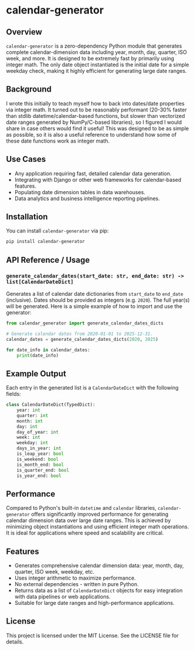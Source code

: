 # calendar-generator

## Overview

`calendar-generator` is a zero-dependency Python module that generates complete calendar-dimension data including year, month, day, quarter, ISO week, and more. It is designed to be extremely fast by primarily using integer math. The only date object instantiated is the initial date for a simple weekday check, making it highly efficient for generating large date ranges.

## Background
I wrote this initially to teach myself how to back into dates/date properties via integer math. It turned out to be reasonably performant (20-30% faster than stdlib datetime/calendar-based functions, but slower than vectorized date ranges generated by NumPy/C-based libraries), so I figured I would share in case others would find it useful! This was designed to be as simple as possible, so it is also a useful reference to understand how some of these date functions work as integer math.

## Use Cases

- Any application requiring fast, detailed calendar data generation.
- Integrating with Django or other web frameworks for calendar-based features.
- Populating date dimension tables in data warehouses.
- Data analytics and business intelligence reporting pipelines.

## Installation

You can install `calendar-generator` via pip:

```bash
pip install calendar-generator
```

## API Reference / Usage

### `generate_calendar_dates(start_date: str, end_date: str) -> list[CalendarDateDict]`

Generates a list of calendar date dictionaries from `start_date` to `end_date` (inclusive). Dates should be provided as integers (e.g. `2020`). The full year(s) will be generated. Here is a simple example of how to import and use the generator:

```python
from calendar_generator import generate_calendar_dates_dicts

# Generate calendar dates from 2020-01-01 to 2025-12-31.
calendar_dates = generate_calendar_dates_dicts(2020, 2025)

for date_info in calendar_dates:
    print(date_info)
```

## Example Output

Each entry in the generated list is a `CalendarDateDict` with the following fields:

```python
class CalendarDateDict(TypedDict):
    year: int
    quarter: int
    month: int
    day: int
    day_of_year: int
    week: int
    weekday: int
    days_in_year: int
    is_leap_year: bool
    is_weekend: bool
    is_month_end: bool
    is_quarter_end: bool
    is_year_end: bool
```

## Performance

Compared to Python's built-in `datetime` and `calendar` libraries, `calendar-generator` offers significantly improved performance for generating calendar dimension data over large date ranges. This is achieved by minimizing object instantiations and using efficient integer math operations. It is ideal for applications where speed and scalability are critical.

## Features

- Generates comprehensive calendar dimension data: year, month, day, quarter, ISO week, weekday, etc.
- Uses integer arithmetic to maximize performance.
- No external dependencies - written in pure Python.
- Returns data as a list of `CalendarDateDict` objects for easy integration with data pipelines or web applications.
- Suitable for large date ranges and high-performance applications.


## License

This project is licensed under the MIT License. See the LICENSE file for details.